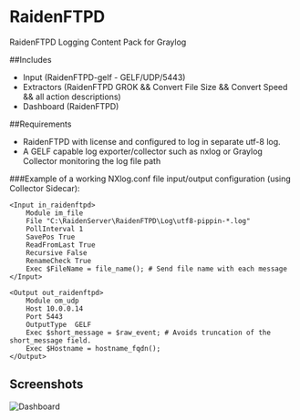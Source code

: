 # RaidenFTPD
RaidenFTPD Logging Content Pack for Graylog

##Includes

* Input (RaidenFTPD-gelf - GELF/UDP/5443)
* Extractors (RaidenFTPD GROK && Convert File Size && Convert Speed && all action descriptions)
* Dashboard (RaidenFTPD)

##Requirements

* RaidenFTPD with license and configured to log in separate utf-8 log.
* A GELF capable log exporter/collector such as nxlog or Graylog Collector monitoring the log file path

###Example of a working NXlog.conf file input/output configuration (using Collector Sidecar):

    <Input in_raidenftpd>
        Module im_file
        File "C:\RaidenServer\RaidenFTPD\Log\utf8-pippin-*.log"
        PollInterval 1
        SavePos True
        ReadFromLast True
        Recursive False
        RenameCheck True
        Exec $FileName = file_name(); # Send file name with each message
    </Input>

    <Output out_raidenftpd>
        Module om_udp
        Host 10.0.0.14
        Port 5443
        OutputType  GELF
        Exec $short_message = $raw_event; # Avoids truncation of the short_message field.
        Exec $Hostname = hostname_fqdn();
    </Output>

## Screenshots
![Dashboard](https://lh5.googleusercontent.com/J7OlNAwLqjmT5oiqyhMsUaUdUEK3UFEgx02Mx2y3susP9RRYNUMsUyOSO9jkRmIHbPgxoSUda_bwYsw=w1750-h1343)